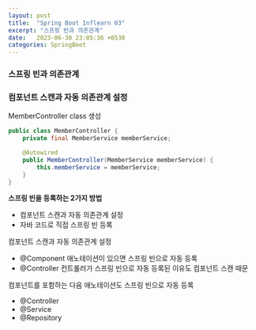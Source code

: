 ```yaml
---
layout: post
title:  "Spring Boot Inflearn 03"
excerpt: "스프링 빈과 의존관계"
date:   2023-06-30 23:05:36 +0530
categories: SpringBoot
---
```


### 스프링 빈과 의존관계

### 컴포넌트 스캔과 자동 의존관계 설정

MemberController class 생성

```java
public class MemberController {
    private final MemberService memberService;

    @Autowired
    public MemberController(MemberService memberService) {
        this.memberService = memberService;
    }
}
```

**스프링 빈을 등록하는 2가지 방법**

- 컴포넌트 스캔과 자동 의존관계 설정
- 자바 코드로 직접 스프링 빈 등록

컴포넌트 스캔과 자동 의존관계 설정

- @Component 애노테이션이 있으면 스프링 빈으로 자동 등록
- @Controller 컨트롤러가 스프링 빈으로 자동 등록된 이유도 컴포넌트 스캔 때문

컴포넌트를 포함하는 다음 애노테이션도 스프링 빈으로 자동 등록

- @Controller
- @Service
- @Repository